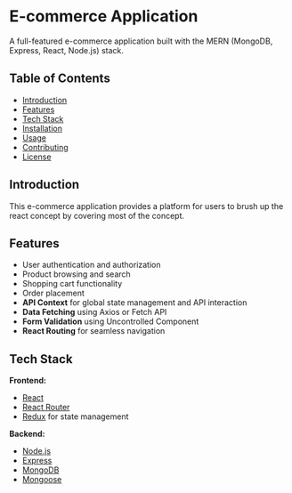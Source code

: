 # E-commerce Application

A full-featured e-commerce application built with the MERN (MongoDB, Express, React, Node.js) stack.

## Table of Contents

- [Introduction](#introduction)
- [Features](#features)
- [Tech Stack](#tech-stack)
- [Installation](#installation)
- [Usage](#usage)
- [Contributing](#contributing)
- [License](#license)

## Introduction

This e-commerce application provides a platform for users to brush up the react concept by covering most of the concept.

## Features
- User authentication and authorization
- Product browsing and search
- Shopping cart functionality
- Order placement 
- **API Context** for global state management and API interaction
- **Data Fetching** using Axios or Fetch API
- **Form Validation** using Uncontrolled Component
- **React Routing** for seamless navigation


## Tech Stack

**Frontend:**

- [React](https://reactjs.org/)
- [React Router](https://reactrouter.com/)
- [Redux](https://redux.js.org/) for state management

**Backend:**

- [Node.js](https://nodejs.org/)
- [Express](https://expressjs.com/)
- [MongoDB](https://www.mongodb.com/)
- [Mongoose](https://mongoosejs.com/)
